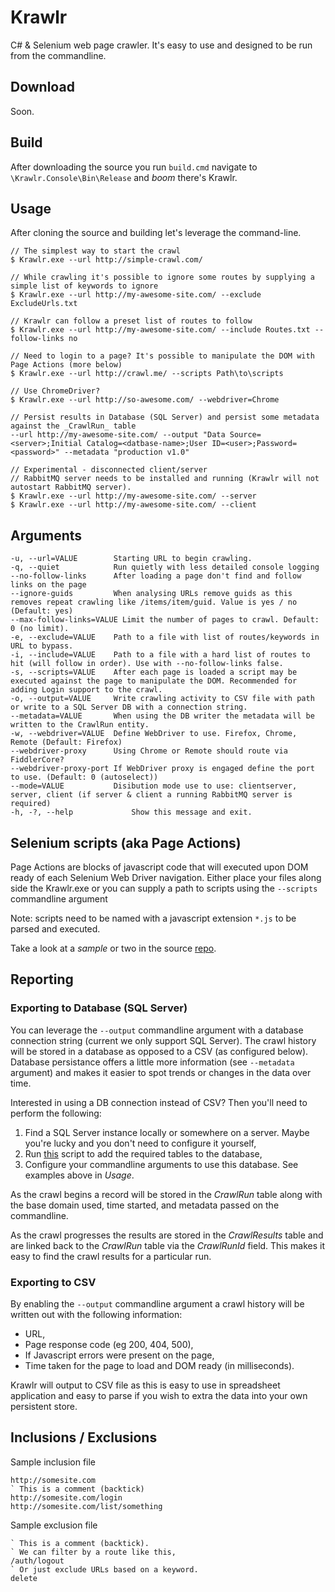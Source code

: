 # Krawlr
C# &amp; Selenium web page crawler. It's easy to use and designed to be run from the commandline.

## Download

Soon.

## Build

After downloading the source you run `build.cmd` navigate to `\Krawlr.Console\Bin\Release` and _boom_ there's Krawlr.

## Usage

After cloning the source and building let's leverage the command-line. 

    // The simplest way to start the crawl
    $ Krawlr.exe --url http://simple-crawl.com/
    
    // While crawling it's possible to ignore some routes by supplying a simple list of keywords to ignore
    $ Krawlr.exe --url http://my-awesome-site.com/ --exclude ExcludeUrls.txt
    
    // Krawlr can follow a preset list of routes to follow
    $ Krawlr.exe --url http://my-awesome-site.com/ --include Routes.txt --follow-links no
    
    // Need to login to a page? It's possible to manipulate the DOM with Page Actions (more below)
    $ Krawlr.exe --url http://crawl.me/ --scripts Path\to\scripts
    
    // Use ChromeDriver?
    $ Krawlr.exe --url http://so-awesome.com/ --webdriver=Chrome
    
    // Persist results in Database (SQL Server) and persist some metadata against the _CrawlRun_ table
    --url http://my-awesome-site.com/ --output "Data Source=<server>;Initial Catalog=<datbase-name>;User ID=<user>;Password=<password>" --metadata "production v1.0"

    // Experimental - disconnected client/server
    // RabbitMQ server needs to be installed and running (Krawlr will not autostart RabbitMQ server).
    $ Krawlr.exe --url http://my-awesome-site.com/ --server
    $ Krawlr.exe --url http://my-awesome-site.com/ --client

## Arguments

    -u, --url=VALUE        Starting URL to begin crawling.
    -q, --quiet            Run quietly with less detailed console logging
    --no-follow-links      After loading a page don't find and follow links on the page
    --ignore-guids         When analysing URLs remove guids as this removes repeat crawling like /items/item/guid. Value is yes / no (Default: yes) 
    --max-follow-links=VALUE Limit the number of pages to crawl. Default: 0 (no limit).
    -e, --exclude=VALUE    Path to a file with list of routes/keywords in URL to bypass.
    -i, --include=VALUE    Path to a file with a hard list of routes to hit (will follow in order). Use with --no-follow-links false.
    -s, --scripts=VALUE    After each page is loaded a script may be executed against the page to manipulate the DOM. Recommended for adding Login support to the crawl.
    -o, --output=VALUE     Write crawling activity to CSV file with path or write to a SQL Server DB with a connection string.
    --metadata=VALUE       When using the DB writer the metadata will be written to the CrawlRun entity.
    -w, --webdriver=VALUE  Define WebDriver to use. Firefox, Chrome, Remote (Default: Firefox)
    --webdriver-proxy      Using Chrome or Remote should route via FiddlerCore?
    --webdriver-proxy-port If WebDriver proxy is engaged define the port to use. (Default: 0 (autoselect))
    --mode=VALUE           Disibution mode use to use: clientserver, server, client (if server & client a running RabbitMQ server is required)
    -h, -?, --help             Show this message and exit.

## Selenium scripts (aka Page Actions)

Page Actions are blocks of javascript code that will executed upon DOM ready of each Selenium Web Driver navigation. 
Either place your files along side the Krawlr.exe or you can supply a path to scripts using the `--scripts` commandline argument

Note: scripts need to be named with a javascript extension `*.js` to be parsed and executed.

Take a look at a *sample* or two in the source [repo](src/Krawlr.Console/PageAction-Login.js).

## Reporting

### Exporting to Database (SQL Server)

You can leverage the `--output` commandline argument with a database connection string (current we only support SQL Server). The crawl history will be stored in a database as opposed to a CSV (as configured below). Database persistance offers a little more information (see `--metadata` argument) and makes it easier to spot trends or changes in the data over time.

Interested in using a DB connection instead of CSV? Then you'll need to perform the following:

1. Find a SQL Server instance locally or somewhere on a server. Maybe you're lucky and you don't need to configure it yourself,
2. Run [this](scripts/Krawlr-SqlServer-CreateTablesAndKeys.sql) script to add the required tables to the database,
3. Configure your commandline arguments to use this database. See examples above in _Usage_.

As the crawl begins a record will be stored in the _CrawlRun_ table along with the base domain used, time started, and metadata passed on the commandline.

As the crawl progresses the results are stored in the _CrawlResults_ table and are linked back to the _CrawlRun_ table via the _CrawlRunId_ field. This makes it easy to find the crawl results for a particular run.

### Exporting to CSV

By enabling the `--output` commandline argument a crawl history will be written out with the following information:

* URL,
* Page response code (eg 200, 404, 500),
* If Javascript errors were present on the page,
* Time taken for the page to load and DOM ready (in milliseconds).

Krawlr will output to CSV file as this is easy to use in spreadsheet application and easy to parse if you wish to extra the data into your own persistent store.

## Inclusions / Exclusions

Sample inclusion file

```
http://somesite.com
` This is a comment (backtick)
http://somesite.com/login
http://somesite.com/list/something
```

Sample exclusion file

```
` This is a comment (backtick).
` We can filter by a route like this,
/auth/logout
` Or just exclude URLs based on a keyword.
delete
```
